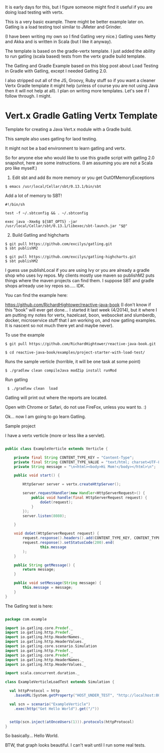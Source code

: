It is early days for this, but I figure someone might find it useful if you are doing load testing with vertx. 

This is a very basic example. There might be better example later on. Gatling is a load testing tool similar to JMeter and Grinder. 

(I have been writing my own so I find Gatling very nice.) Gatling uses Netty and Akka and is written in Scala (but I like it anyway).

The template is based on the gradle-vertx template. I just added the ability to run gatling (scala based) tests from the vertx gradle build template.

The Gatling and Gradle Example based on this blog post about Load Testing in Gradle with Gatling, except I needed Gatling 2.0.

I also stripped out all of the JS, Groovy, Ruby stuff so if you want a cleaner Vertx Gradle template it might help (unless of course you are not using Java then it will not help at all). I plan on writing more templates. Let's see if I follow through. I might.


# Vert.x Gradle Gatling Vertx Template

Template for creating a Java Vert.x module with a Gradle build.

This sample also uses gatling for laod testing.

It might not be a bad environment to learn gatling and vertx.


So for anyone else who would like to use this gradle script with gatling 2.0 snapshot, here are some instructions. (I am assuming you are not a Scala pro like myself.)


1) Edit sbt and add 8x more memory or you get OutOfMemoryExceptions

```
$ emacs /usr/local/Cellar/sbt/0.13.1/bin/sbt
```


Add a lot of memory to SBT!

```
#!/bin/sh                                                                                                                       

test -f ~/.sbtconfig && . ~/.sbtconfig

exec java -Xmx6g ${SBT_OPTS} -jar /usr/local/Cellar/sbt/0.13.1/libexec/sbt-launch.jar "$@"
```

2) Build Gatling and highcharts

```
$ git pull https://github.com/excilys/gatling.git
$ sbt publishM2
```

```
$ git pull https://github.com/excilys/gatling-highcharts.git
$ sbt publishM2
```

I guess use publishLocal if you are using Ivy or you are already a gradle shop who uses Ivy repos. My clients mostly use maven so publishM2 puts things where the maven projects can find them. I suppose SBT and gradle shops arlready use ivy repos so..... IDK.


You can find the example here:


https://github.com/RichardHightower/reactive-java-book (I don't know if this "book" will ever get done... I started it last week (4/2014), but it where I am putting my notes for vertx, hazelcast, boon, websocket and slumberdb, docker, microservice stuff that I am working on, and now gatling examples. It is nascent so not much there yet and maybe never).

To use the example

```
$ git pull https://github.com/RichardHightower/reactive-java-book.git

$ cd reactive-java-book/examples/project-starter-with-load-test/
```


Runs the sample verticle (horrible, it will be one task at some point)

```
$ ./gradlew clean compileJava modZip install runMod
```


Run gatling

```
 $ ./gradlew clean  load
```


Gatling will print out where the reports are located. 

Open with Chrome or Safari, do not use FireFox, unless you want to. :)



Ok... now I am going to go learn Gatling.



Sample project

I have a vertx verticle (more or less like a servlet).

```java

public class ExampleVerticle extends Verticle {

    private final String CONTENT_TYPE_KEY = "Content-Type";
    private final String CONTENT_TYPE_VALUE = "text/html; charset=UTF-8";
    private String message = "\n<html><body>Hi Mom!</body></html>\n";

    public void start() {

        HttpServer server = vertx.createHttpServer();

        server.requestHandler(new Handler<HttpServerRequest>() {
            public void handle(final HttpServerRequest request) {
                doGet(request);
            }
        });
        server.listen(8080);

    }

    void doGet(HttpServerRequest request) {
        request.response().headers().add(CONTENT_TYPE_KEY, CONTENT_TYPE_VALUE);
        request.response().setStatusCode(200).end(
                this.message
        );
    }

    public String getMessage() {
        return message;
    }

    public void setMessage(String message) {
        this.message = message;
    }
}
```


The Gatling test is here:

```scala

package com.example

import io.gatling.core.Predef._
import io.gatling.http.Predef._
import io.gatling.http.HeaderNames._
import io.gatling.http.HeaderValues._
import io.gatling.core.scenario.Simulation
import io.gatling.http.Predef._
import io.gatling.core.Predef._
import io.gatling.http.HeaderNames._
import io.gatling.http.HeaderValues._

import scala.concurrent.duration._

class ExampleVerticleLoadTest extends Simulation {

  val httpProtocol = http
    .baseURL(System.getProperty("HOST_UNDER_TEST", "http://localhost:8080/"))

  val scn = scenario("ExampleVerticle")
    .exec(http("Get Hello World").get("/"))


  setUp(scn.inject(atOnceUsers(1))).protocols(httpProtocol)
}
```

So basically... Hello World.




BTW, that graph looks beautiful. I can't wait until I run some real tests.

